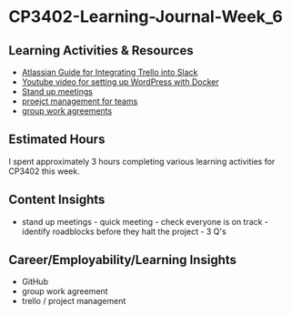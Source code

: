 # CP3402-Learning-Journal-Week_6

## Learning Activities & Resources

* [Atlassian Guide for Integrating Trello into Slack](https://trello.com/platforms/slack)
* [Youtube video for setting up WordPress with Docker](https://www.youtube.com/watch?v=gEceSAJI_3s)
* [Stand up meetings]()
* [proejct management for teams]()
* [group work agreements]()

## Estimated Hours
I spent approximately 3 hours completing various learning activities for CP3402 this week. 

## Content Insights
- stand up meetings - quick meeting - check everyone is on track - identify roadblocks before they halt the project - 3 Q's

## Career/Employability/Learning Insights
 - GitHub
 - group work agreement
 - trello / project management